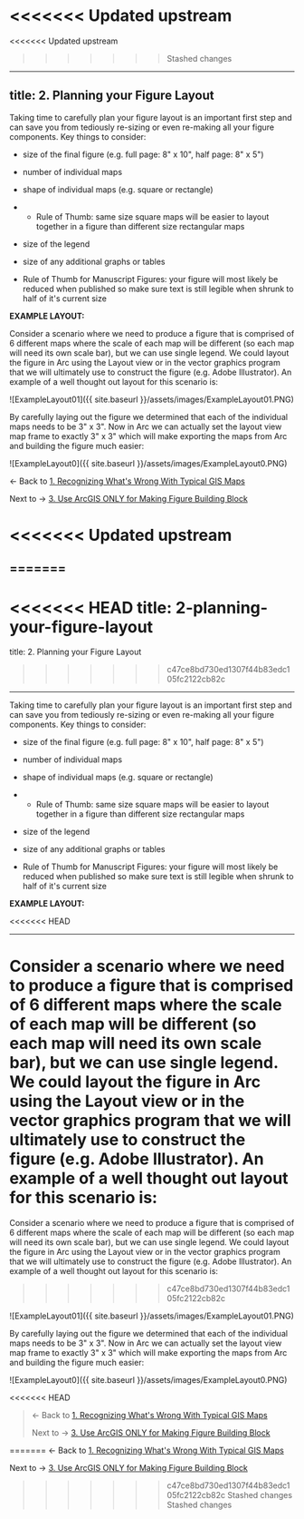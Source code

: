 <<<<<<< Updated upstream
=======
<<<<<<< Updated upstream
>>>>>>> Stashed changes
---
title: 2. Planning your Figure Layout
---

Taking time to carefully plan your figure layout is an important first step and can save you from tediously re-sizing or even re-making all your figure components.  Key things to consider:

- size of the final figure (e.g. full page: 8" x 10", half page: 8" x 5")  

- number of individual maps

- shape of individual maps (e.g. square or rectangle)

- - Rule of Thumb: same size square maps will be easier to layout together in a figure than different size rectangular maps

- size of the legend

- size of any additional graphs or tables 

- Rule of Thumb for Manuscript Figures: your figure will most likely be reduced when published so make sure text is still legible when shrunk to half of it's current size

**EXAMPLE LAYOUT:**

Consider a scenario where we need to produce a figure that is comprised of 6 different maps where the scale of each map will be different (so each map will need its own scale bar), but we can use  single legend.  We could layout the figure in Arc using the Layout view or in the vector graphics program that we will ultimately use to construct the figure (e.g. Adobe Illustrator).  An example of a well thought out layout for this scenario is: 

![ExampleLayout01]({{ site.baseurl }}/assets/images/ExampleLayout01.PNG)

By carefully laying out the figure we determined that each of the individual maps needs to be 3" x 3".  Now in Arc we can actually set the layout view map frame to exactly 3" x 3" which will make exporting the maps from Arc and building the figure much easier:

![ExampleLayout0]({{ site.baseurl }}/assets/images/ExampleLayout0.PNG)

← Back to [1. Recognizing What's Wrong With Typical GIS Maps](http://gis.joewheaton.org/useful-quick-references/figure-preparation-guidelines/1-recognizing-what-s-wrong-with-typical-gis-maps)

 Next to  → [3. Use ArcGIS ONLY for Making Figure Building Block](http://gis.joewheaton.org/useful-quick-references/figure-preparation-guidelines/2-use-arcgis-only-for-making-map)

<<<<<<< Updated upstream
=======
=======
---
<<<<<<< HEAD
title: 2-planning-your-figure-layout
=======
title: 2. Planning your Figure Layout
>>>>>>> c47ce8bd730ed1307f44b83edc105fc2122cb82c
---

Taking time to carefully plan your figure layout is an important first step and can save you from tediously re-sizing or even re-making all your figure components.  Key things to consider:

- size of the final figure (e.g. full page: 8" x 10", half page: 8" x 5")  

- number of individual maps

- shape of individual maps (e.g. square or rectangle)

- - Rule of Thumb: same size square maps will be easier to layout together in a figure than different size rectangular maps

- size of the legend

- size of any additional graphs or tables 

- Rule of Thumb for Manuscript Figures: your figure will most likely be reduced when published so make sure text is still legible when shrunk to half of it's current size

**EXAMPLE LAYOUT:**

<<<<<<< HEAD
****

Consider a scenario where we need to produce a figure that is comprised of 6 different maps where the scale of each map will be different (so each map will need its own scale bar), but we can use  single legend.  We could layout the figure in Arc using the Layout view or in the vector graphics program that we will ultimately use to construct the figure (e.g. Adobe Illustrator).  An example of a well thought out layout for this scenario is:  
=======
Consider a scenario where we need to produce a figure that is comprised of 6 different maps where the scale of each map will be different (so each map will need its own scale bar), but we can use  single legend.  We could layout the figure in Arc using the Layout view or in the vector graphics program that we will ultimately use to construct the figure (e.g. Adobe Illustrator).  An example of a well thought out layout for this scenario is: 
>>>>>>> c47ce8bd730ed1307f44b83edc105fc2122cb82c

![ExampleLayout01]({{ site.baseurl }}/assets/images/ExampleLayout01.PNG)

By carefully laying out the figure we determined that each of the individual maps needs to be 3" x 3".  Now in Arc we can actually set the layout view map frame to exactly 3" x 3" which will make exporting the maps from Arc and building the figure much easier:

![ExampleLayout0]({{ site.baseurl }}/assets/images/ExampleLayout0.PNG)

<<<<<<< HEAD
> ← Back to [1. Recognizing What's Wrong With Typical GIS Maps](http://gis.joewheaton.org/useful-quick-references/figure-preparation-guidelines/1-recognizing-what-s-wrong-with-typical-gis-maps)
>
>  Next to  → [3. Use ArcGIS ONLY for Making Figure Building Block](http://gis.joewheaton.org/useful-quick-references/figure-preparation-guidelines/2-use-arcgis-only-for-making-map)
>
> 
=======
← Back to [1. Recognizing What's Wrong With Typical GIS Maps](http://gis.joewheaton.org/useful-quick-references/figure-preparation-guidelines/1-recognizing-what-s-wrong-with-typical-gis-maps)

 Next to  → [3. Use ArcGIS ONLY for Making Figure Building Block](http://gis.joewheaton.org/useful-quick-references/figure-preparation-guidelines/2-use-arcgis-only-for-making-map)

>>>>>>> c47ce8bd730ed1307f44b83edc105fc2122cb82c
>>>>>>> Stashed changes
>>>>>>> Stashed changes
